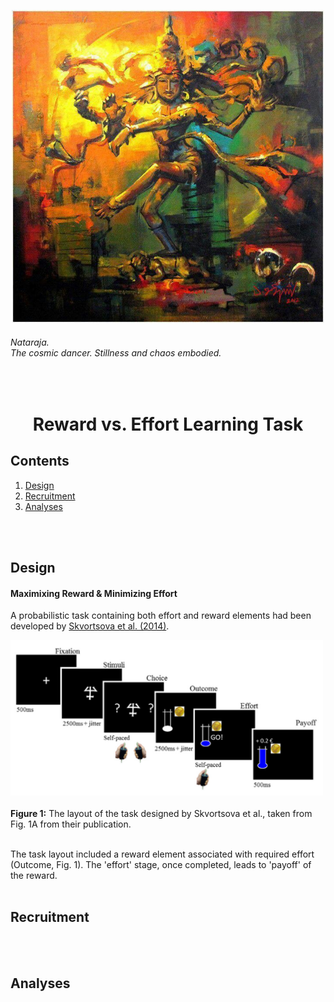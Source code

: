 <p align="center"> <img width="500" src="imgs/task.jpeg" alt="triumvirate"> </p>

###### *Nataraja.*<br>*The cosmic dancer. Stillness and chaos embodied.*
<br>

<h1 align="center"> Reward vs. Effort Learning Task </h1>

## Contents
1. [Design](task.md#design)<br>
2. [Recruitment](task.md#recruitment)<br>
3. [Analyses](task.md#analyses)<br>

<br>
<br>

## Design
#### Maximixing Reward & Minimizing Effort
A probabilistic task containing both effort and reward elements had been developed by [Skvortsova et al. (2014)](https://doi.org/10.1523/JNEUROSCI.1350-14.2014).
<br>
<p align="left"> <img width="500" src="imgs/task_layout.jpeg" alt="task"> 
  <br> 
  <br>
  <b>Figure 1:</b>  The layout of the task designed by Skvortsova et al., taken from Fig. 1A from their publication.</p>
<br>
The task layout included a reward element associated with required effort (Outcome, Fig. 1). The 'effort' stage, once completed, leads to 'payoff' of the reward.



<br>
<br>

## Recruitment

<br>
<br>

## Analyses

<br>
<br>
